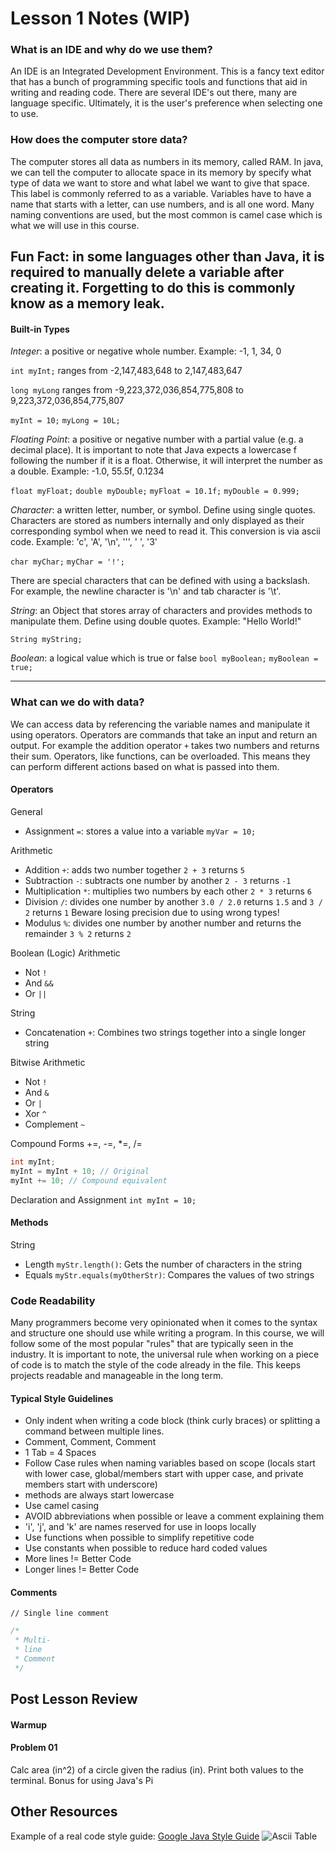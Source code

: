 # Lesson 1 Notes (WIP)

### What is an IDE and why do we use them?
An IDE is an Integrated Development Environment. This is a fancy text editor that has a bunch of programming specific
tools and functions that aid in writing and reading code. There are several IDE's out there, many are language
specific. Ultimately, it is the user's preference when selecting one to use.

### How does the computer store data?
The computer stores all data as numbers in its memory, called RAM. In java, we can tell the computer to allocate space
in its memory by specify what type of data we want to store and what label we want to give that space. This label is
commonly referred to as a variable. Variables have to have a name that starts with a letter, can use numbers, and is all
one word. Many naming conventions are used, but the most common is camel case which is what we will use in this course.

Fun Fact: in some languages other than Java, it is required to manually delete a
variable after creating it. Forgetting to do this is commonly know as a memory leak.
--- 
#### Built-in Types
*Integer*: a positive or negative whole number. Example: -1, 1, 34, 0

`int myInt;` ranges from -2,147,483,648 to 2,147,483,647

`long myLong` ranges from -9,223,372,036,854,775,808 to 9,223,372,036,854,775,807

`myInt = 10;`
`myLong = 10L;`

*Floating Point*: a positive or negative number with a partial value (e.g. a decimal place). It is important to note that
Java expects a lowercase f following the number if it is a float. Otherwise, it will interpret the number as a double.
Example: -1.0, 55.5f, 0.1234

`float myFloat;`
`double myDouble;`
`myFloat = 10.1f;`
`myDouble = 0.999;`


*Character*: a written letter, number, or symbol. Define using single quotes. Characters are stored as numbers internally
and only displayed as their corresponding symbol when we need to read it. This conversion is via ascii code. Example:
'c', 'A', '\n', '\'', ' ', '3'

`char myChar;`
`myChar = '!';`

There are special characters that can be defined with using a backslash. For example, the newline character is '\n' and
tab character is '\t'.

*String*: an Object that stores array of characters and provides methods to manipulate them. Define using double quotes.
Example: "Hello World!"

`String myString;`

*Boolean*: a logical value which is true or false
`bool myBoolean;`
`myBoolean = true;`

--- 
### What can we do with data?
We can access data by referencing the variable names and manipulate it using operators. Operators are commands that take
an input and return an output. For example the addition operator `+` takes two numbers and returns their sum. Operators,
like functions, can be overloaded. This means they can perform different actions based on what is passed into them.

#### Operators
General
- Assignment `=`: stores a value into a variable `myVar = 10;`

Arithmetic
- Addition `+`: adds two number together `2 + 3` returns `5`
- Subtraction `-`: subtracts one number by another `2 - 3` returns `-1`
- Multiplication `*`: multiplies two numbers by each other `2 * 3` returns `6`
- Division `/`: divides one number by another `3.0 / 2.0` returns `1.5` and `3 / 2` returns `1`
Beware losing precision due to using wrong types!
- Modulus `%`: divides one number by another number and returns the remainder `3 % 2` returns `2`

Boolean (Logic) Arithmetic
- Not `!`
- And `&&`
- Or `||`

String
- Concatenation `+`: Combines two strings together into a single longer string

Bitwise Arithmetic
- Not `!`
- And `&`
- Or `|`
- Xor `^`
- Complement `~`

Compound Forms
+=, -=, *=, /=
```java
int myInt;
myInt = myInt + 10; // Original
myInt += 10; // Compound equivalent
```
Declaration and Assignment
`int myInt = 10;`

#### Methods
String
- Length `myStr.length()`: Gets the number of characters in the string
- Equals `myStr.equals(myOtherStr)`: Compares the values of two strings

### Code Readability
Many programmers become very opinionated when it comes to the syntax and structure one should use while writing a
program. In this course, we will follow some of the most popular "rules" that are typically seen in the industry. It is
important to note, the universal rule when working on a piece of code is to match the style of the code already in the
file. This keeps projects readable and manageable in the long term.
#### Typical Style Guidelines
- Only indent when writing a code block (think curly braces) or splitting a command between multiple lines.
- Comment, Comment, Comment
- 1 Tab = 4 Spaces
- Follow Case rules when naming variables based on scope (locals start with lower case, global/members start with upper case, and
private members start with underscore)
- methods are always start lowercase
- Use camel casing
- AVOID abbreviations when possible or leave a comment explaining them
- 'i', 'j', and 'k' are names reserved for use in loops locally
- Use functions when possible to simplify repetitive code
- Use constants when possible to reduce hard coded values
- More lines != Better Code
- Longer lines != Better Code
#### Comments
`// Single line comment`
```java
/*
 * Multi-
 * line
 * Comment
 */
```

## Post Lesson Review
#### Warmup

#### Problem 01
Calc area (in^2) of a circle given the radius (in). Print both values to the terminal. Bonus for using Java's Pi


## Other Resources
Example of a real code style guide: [Google Java Style Guide](https://google.github.io/styleguide/javaguide.html)
![Ascii Table](https://web.alfredstate.edu/faculty/weimandn/miscellaneous/ascii/ASCII%20Conversion%20Chart.gif)